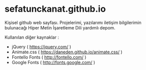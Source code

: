 # sefatunckanat.github.io
Kişisel github web sayfası.
Projelerimi, yazılarımı iletişim bilgilerimin bulunacağı Hiper Metin İşaretleme Dili yardımlı depom.

Kullanılan diğer kaynaklar :

 - jQuery ( https://jquery.com/ )
 - Animate.css ( https://daneden.github.io/animate.css/ )
 - Fontello Fonts ( http://fontello.com/  ) 
 - Google Fonts ( http://fonts.google.com/ )
